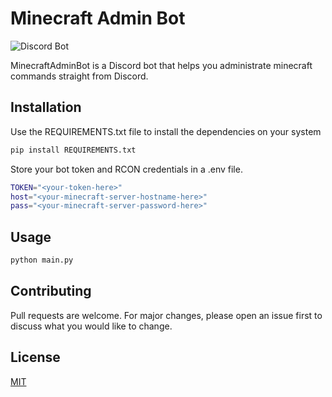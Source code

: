 # Minecraft Admin Bot

![Discord Bot](https://www.freepnglogos.com/uploads/discord-logo-png/discord-branding-2.png)

MinecraftAdminBot is a Discord bot that helps you administrate minecraft commands straight from Discord.

## Installation

Use the REQUIREMENTS.txt file to install the dependencies on your system

```bash
pip install REQUIREMENTS.txt
```
Store your bot token and RCON credentials in a .env file.
```bash
TOKEN="<your-token-here>"
host="<your-minecraft-server-hostname-here>"
pass="<your-minecraft-server-password-here>"
```

## Usage

```bash
python main.py
```

## Contributing
Pull requests are welcome. For major changes, please open an issue first to discuss what you would like to change.


## License
[MIT](https://choosealicense.com/licenses/mit/)

